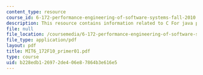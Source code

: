 ```yaml
---
content_type: resource
course_id: 6-172-performance-engineering-of-software-systems-fall-2010
description: This resource contains information related to C For java programmers.
file: null
file_location: /coursemedia/6-172-performance-engineering-of-software-systems-fall-2010/b228edb126972de406e87864b3e616e5_MIT6_172F10_primer01.pdf
file_type: application/pdf
layout: pdf
title: MIT6_172F10_primer01.pdf
type: course
uid: b228edb1-2697-2de4-06e8-7864b3e616e5
---
```

